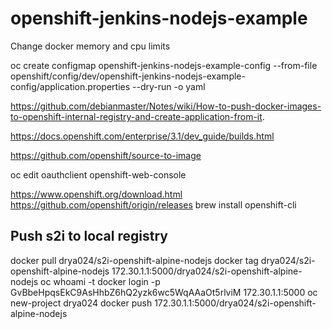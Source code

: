 # openshift-jenkins-nodejs-example

Change docker memory and cpu limits

oc create configmap openshift-jenkins-nodejs-example-config --from-file openshift/config/dev/openshift-jenkins-nodejs-example-config/application.properties --dry-run -o yaml

https://github.com/debianmaster/Notes/wiki/How-to-push-docker-images-to-openshift-internal-registry-and-create-application-from-it.

https://docs.openshift.com/enterprise/3.1/dev_guide/builds.html

https://github.com/openshift/source-to-image

oc edit oauthclient openshift-web-console

https://www.openshift.org/download.html
https://github.com/openshift/origin/releases
brew install openshift-cli


## Push s2i to local registry
docker pull drya024/s2i-openshift-alpine-nodejs
docker tag drya024/s2i-openshift-alpine-nodejs 172.30.1.1:5000/drya024/s2i-openshift-alpine-nodejs
oc whoami -t
docker login -p GvBbeHpqsEkC9AsHhbZ6hQ2yzk6wc5WqAAaOt5rlviM 172.30.1.1:5000
oc new-project drya024
docker push 172.30.1.1:5000/drya024/s2i-openshift-alpine-nodejs
